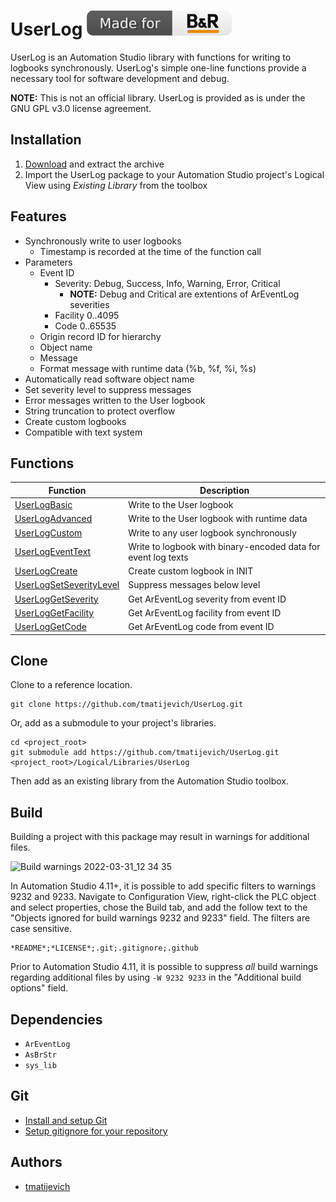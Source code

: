 # UserLog [![Made For B&R](https://github.com/hilch/BandR-badges/blob/main/Made-For-BrAutomation.svg)](https://www.br-automation.com)

UserLog is an Automation Studio library with functions for writing to logbooks synchronously.  UserLog's simple one-line functions provide a necessary tool for software development and debug.

**NOTE:** This is not an official library. UserLog is provided as is under the GNU GPL v3.0 license agreement.  

## Installation

1. [Download](https://github.com/tmatijevich/UserLog/releases/latest/download/UserLog.zip) and extract the archive
2. Import the UserLog package to your Automation Studio project's Logical View using *Existing Library* from the toolbox

## Features

- Synchronously write to user logbooks
	- Timestamp is recorded at the time of the function call
- Parameters
	- Event ID
		- Severity: Debug, Success, Info, Warning, Error, Critical
			- **NOTE:** Debug and Critical are extentions of ArEventLog severities
		- Facility 0..4095
		- Code 0..65535
	- Origin record ID for hierarchy
	- Object name
	- Message
	- Format message with runtime data (%b, %f, %i, %s)
- Automatically read software object name
- Set severity level to suppress messages
- Error messages written to the User logbook
- String truncation to protect overflow
- Create custom logbooks
- Compatible with text system

## Functions

Function | Description
---|---
[UserLogBasic](https://github.com/tmatijevich/UserLog/blob/main/UserLog.fun?ts=4#L2) | Write to the User logbook
[UserLogAdvanced](https://github.com/tmatijevich/UserLog/blob/main/UserLog.fun?ts=4#L10) | Write to the User logbook with runtime data
[UserLogCustom](https://github.com/tmatijevich/UserLog/blob/main/UserLog.fun?ts=4#L19) | Write to any user logbook synchronously
[UserLogEventText](https://github.com/tmatijevich/UserLog/blob/main/UserLog.fun?ts=4#L32) | Write to logbook with binary-encoded data for event log texts
[UserLogCreate](https://github.com/tmatijevich/UserLog/blob/main/UserLog.fun?ts=4#L43) | Create custom logbook in INIT
[UserLogSetSeverityLevel](https://github.com/tmatijevich/UserLog/blob/main/UserLog.fun?ts=4#L50) | Suppress messages below level
[UserLogGetSeverity](https://github.com/tmatijevich/UserLog/blob/main/UserLog.fun?ts=4#L56) | Get ArEventLog severity from event ID
[UserLogGetFacility](https://github.com/tmatijevich/UserLog/blob/main/UserLog.fun?ts=4#L62) | Get ArEventLog facility from event ID
[UserLogGetCode](https://github.com/tmatijevich/UserLog/blob/main/UserLog.fun?ts=4#L68) | Get ArEventLog code from event ID

## Clone

Clone to a reference location.

```
git clone https://github.com/tmatijevich/UserLog.git
```

Or, add as a submodule to your project's libraries.

```
cd <project_root>
git submodule add https://github.com/tmatijevich/UserLog.git <project_root>/Logical/Libraries/UserLog
```

Then add as an existing library from the Automation Studio toolbox.

## Build 

Building a project with this package may result in warnings for additional files.  

![Build warnings 2022-03-31_12 34 35](https://user-images.githubusercontent.com/33841634/161134955-5e71050f-bd1b-49cf-b07c-6408ae3c24ca.png)

In Automation Studio 4.11+, it is possible to add specific filters to warnings 9232 and 9233.  Navigate to Configuration View, right-click the PLC object and select properties, chose the Build tab, and add the follow text to the "Objects ignored for build warnings 9232 and 9233" field. The filters are case sensitive.

```
*README*;*LICENSE*;.git;.gitignore;.github
```

Prior to Automation Studio 4.11, it is possible to suppress *all* build warnings regarding additional files by using `-W 9232 9233` in the "Additional build options" field.

## Dependencies

- `ArEventLog`
- `AsBrStr`
- `sys_lib`

## Git

- [Install and setup Git](https://tmatijevich.github.io/gfw-tutorial/)
- [Setup gitignore for your repository](https://gist.github.com/tmatijevich/453436f1e6abc62a3d052d9b03f9db58)

## Authors

- [tmatijevich](https://github.com/tmatijevich)
